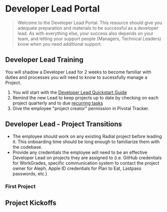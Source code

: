 # Developer Lead Portal

> Welcome to the Developer Lead Portal.  This resource should give you adequate preparation and materials to be successful as a developer lead.  As with everything else, your success also depends on your team, and letting your support people (Managers, Technical Leaders) know when you need additional support.

## Developer Lead Training
You will shadow a Developer Lead for 2 weeks to become familiar with duties and processes you will need to know to sucessfully manage a Project.
  1. You will start with the [Developer Lead Quickstart Guide](https://github.com/RadialDevGroup/Policy/wiki/Quick-Start-Developer-Lead-Guide)
  2. Remind the new Lead to keep projects up to date by checking on each project quarterly and to due [recurring tasks](./RECURRING_TASKS.md)
  3. Give the employee "project creator" permission in Pivotal Tracker.

## Developer Lead - Project Transitions
  - The employee should work on any existing Radial project before leading it. This onboarding time should be long enough to familiarize them with the codebase.
  - Provide any credentials the employee will need to be an effective Developer Lead on projects they are assigned to (i.e. GitHub credentials for WorkGrades, specific communication system to contact the project owner for Aleph, Apple ID credentials for Plan to Eat, Lastpass passwords, etc.)

### First Project


## Project Kickoffs

